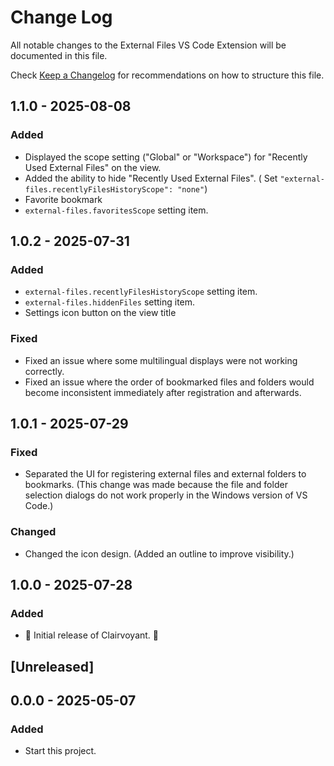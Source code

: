 # Change Log

All notable changes to the External Files VS Code Extension will be documented in this file.

Check [Keep a Changelog](http://keepachangelog.com/) for recommendations on how to structure this file.

## 1.1.0 - 2025-08-08

### Added

- Displayed the scope setting ("Global" or "Workspace") for "Recently Used External Files" on the view.
- Added the ability to hide "Recently Used External Files". ( Set `"external-files.recentlyFilesHistoryScope": "none"`)
- Favorite bookmark
- `external-files.favoritesScope` setting item.

## 1.0.2 - 2025-07-31

### Added

- `external-files.recentlyFilesHistoryScope` setting item.
- `external-files.hiddenFiles` setting item.
- Settings icon button on the view title

### Fixed

- Fixed an issue where some multilingual displays were not working correctly.
- Fixed an issue where the order of bookmarked files and folders would become inconsistent immediately after registration and afterwards.

## 1.0.1 - 2025-07-29

### Fixed

- Separated the UI for registering external files and external folders to bookmarks. (This change was made because the file and folder selection dialogs do not work properly in the Windows version of VS Code.)

### Changed

- Changed the icon design. (Added an outline to improve visibility.)

## 1.0.0 - 2025-07-28

### Added

- 🎊 Initial release of Clairvoyant. 🎉

## [Unreleased]

## 0.0.0 - 2025-05-07

### Added

- Start this project.
